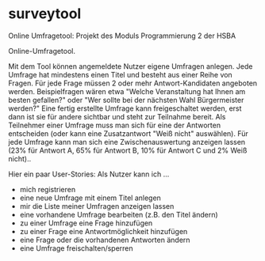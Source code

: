 # surveytool
Online Umfragetool: Projekt des Moduls Programmierung 2 der HSBA


Online-Umfragetool.

Mit dem Tool können angemeldete Nutzer eigene Umfragen anlegen. Jede Umfrage hat mindestens
einen Titel und besteht aus einer Reihe von Fragen. Für jede Frage müssen 2 oder mehr
Antwort-Kandidaten angeboten werden. Beispielfragen wären etwa
"Welche Veranstaltung hat Ihnen am besten gefallen?" oder
"Wer sollte bei der nächsten Wahl Bürgermeister werden?"
Eine fertig erstellte Umfrage kann freigeschaltet werden, erst dann ist sie für andere
sichtbar und steht zur Teilnahme bereit.
Als Teilnehmer einer Umfrage muss man sich für eine der Antworten entscheiden
(oder kann eine Zusatzantwort "Weiß nicht" auswählen).
Für jede Umfrage kann man sich eine Zwischenauswertung anzeigen lassen
(23% für Antwort A, 65% für Antwort B, 10% für Antwort C und 2% Weiß nicht)..

Hier ein paar User-Stories:
Als Nutzer kann ich …
- mich registrieren
- eine neue Umfrage mit einem Titel anlegen
- mir die Liste meiner Umfragen anzeigen lassen
- eine vorhandene Umfrage bearbeiten (z.B. den Titel ändern)
- zu einer Umfrage eine Frage hinzufügen
- zu einer Frage eine Antwortmöglichkeit hinzufügen
- eine Frage oder die vorhandenen Antworten ändern
- eine Umfrage freischalten/sperren
